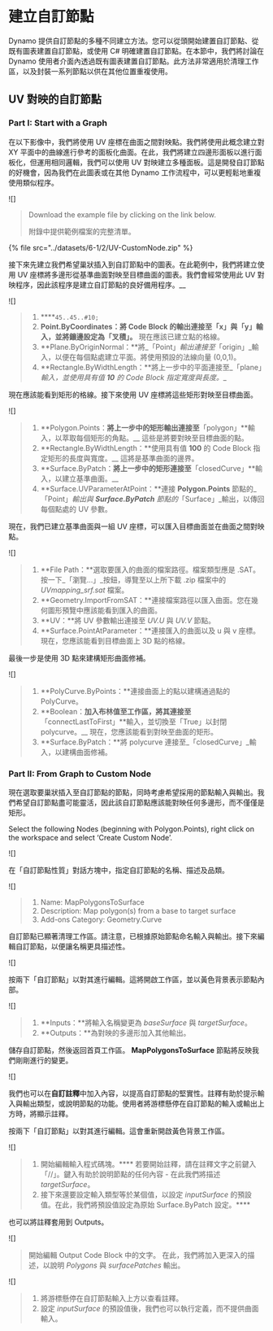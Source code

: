 # 建立自訂節點

Dynamo 提供自訂節點的多種不同建立方法。您可以從頭開始建置自訂節點、從既有圖表建置自訂節點，或使用 C# 明確建置自訂節點。在本節中，我們將討論在 Dynamo 使用者介面內透過既有圖表建置自訂節點。此方法非常適用於清理工作區，以及封裝一系列節點以供在其他位置重複使用。

## UV 對映的自訂節點

### Part I: Start with a Graph

在以下影像中，我們將使用 UV 座標在曲面之間對映點。我們將使用此概念建立對 XY 平面中的曲線進行參考的面板化曲面。在此，我們將建立四邊形面板以進行面板化，但運用相同邏輯，我們可以使用 UV 對映建立多種面板。這是開發自訂節點的好機會，因為我們在此圖表或在其他 Dynamo 工作流程中，可以更輕鬆地重複使用類似程序。

![]

> Download the example file by clicking on the link below.
>
> 附錄中提供範例檔案的完整清單。

{% file src="../datasets/6-1/2/UV-CustomNode.zip" %}

接下來先建立我們希望巢狀插入到自訂節點中的圖表。在此範例中，我們將建立使用 UV 座標將多邊形從基準曲面對映至目標曲面的圖表。我們會經常使用此 UV 對映程序，因此該程序是建立自訂節點的良好備用程序。[](../../5\_essential\_nodes\_and\_concepts/5-2\_geometry-for-computational-design/5-surfaces.md)__

![]

> 1. ****`45..45..#10;`
> 2. **Point.ByCoordinates：**將 Code Block 的輸出連接至「x」與「y」輸入，並將鑲邊設定為「叉積」。**** 現在應該已建立點的格線。
> 3. **Plane.ByOriginNormal：**將_「Point」_輸出連接至_「origin」_輸入，以便在每個點處建立平面。將使用預設的法線向量 (0,0,1)。
> 4. **Rectangle.ByWidthLength：**將上一步中的平面連接至_「plane」_輸入，並使用具有值 **10** 的 Code Block 指定寬度與長度。__

現在應該能看到矩形的格線。接下來使用 UV 座標將這些矩形對映至目標曲面。

![]

> 1. **Polygon.Points：**將上一步中的矩形輸出連接至**「polygon」**輸入，以萃取每個矩形的角點。__ 這些是將要對映至目標曲面的點。
> 2. **Rectangle.ByWidthLength：**使用具有值 **100** 的 Code Block 指定矩形的長度與寬度。__ 這將是基準曲面的邊界。
> 3. **Surface.ByPatch：**將上一步中的矩形連接至**「closedCurve」**輸入，以建立基準曲面。__
> 4. **Surface.UVParameterAtPoint：**連接 **Polygon.Points** 節點的_「Point」_輸出與 **Surface.ByPatch** 節點的_「Surface」_輸出，以傳回每個點處的 UV 參數。

現在，我們已建立基準曲面與一組 UV 座標，可以匯入目標曲面並在曲面之間對映點。

![]

> 1. **File Path：**選取要匯入的曲面的檔案路徑。檔案類型應是 .SAT。按一下_「瀏覽...」_按鈕，導覽至以上所下載 .zip 檔案中的 _UVmapping_srf.sat_ 檔案。
> 2. **Geometry.ImportFromSAT：**連接檔案路徑以匯入曲面。您在幾何圖形預覽中應該能看到匯入的曲面。
> 3. **UV：**將 UV 參數輸出連接至 _UV.U_ 與 _UV.V_ 節點。
> 4. **Surface.PointAtParameter：**連接匯入的曲面以及 u 與 v 座標。現在，您應該能看到目標曲面上 3D 點的格線。

最後一步是使用 3D 點來建構矩形曲面修補。

![]

> 1. **PolyCurve.ByPoints：**連接曲面上的點以建構通過點的 PolyCurve。
> 2. **Boolean：**加入布林值至工作區，將其連接至**「connectLastToFirst」**輸入，並切換至「True」以封閉 polycurve。__ 現在，您應該能看到對映至曲面的矩形。
> 3. **Surface.ByPatch：**將 polycurve 連接至_「closedCurve」_輸入，以建構曲面修補。

### Part II: From Graph to Custom Node

現在選取要巢狀插入至自訂節點的節點，同時考慮希望採用的節點輸入與輸出。我們希望自訂節點盡可能靈活，因此該自訂節點應該能對映任何多邊形，而不僅僅是矩形。

Select the following Nodes (beginning with Polygon.Points), right click on the workspace and select ‘Create Custom Node’.

![]

在「自訂節點性質」對話方塊中，指定自訂節點的名稱、描述及品類。

![]

> 1. Name: MapPolygonsToSurface
> 2. Description: Map polygon(s) from a base to target surface
> 3. Add-ons Category: Geometry.Curve

自訂節點已顯著清理工作區。請注意，已根據原始節點命名輸入與輸出。接下來編輯自訂節點，以便讓名稱更具描述性。

![]

按兩下「自訂節點」以對其進行編輯。這將開啟工作區，並以黃色背景表示節點內部。

![]

> 1. **Inputs：**將輸入名稱變更為 _baseSurface_ 與 _targetSurface_。
> 2. **Outputs：**為對映的多邊形加入其他輸出。

儲存自訂節點，然後返回首頁工作區。 **MapPolygonsToSurface** 節點將反映我們剛剛進行的變更。

![]

我們也可以在**自訂註釋**中加入內容，以提高自訂節點的堅實性。註釋有助於提示輸入與輸出類型，或說明節點的功能。使用者將游標懸停在自訂節點的輸入或輸出上方時，將顯示註釋。

按兩下「自訂節點」以對其進行編輯。這會重新開啟黃色背景工作區。

![]

> 1. 開始編輯輸入程式碼塊。**** 若要開始註釋，請在註釋文字之前鍵入「//」。鍵入有助於說明節點的任何內容 - 在此我們將描述 _targetSurface_。
> 2. 接下來還要設定輸入類型等於某個值，以設定 _inputSurface_ 的預設值。在此，我們將預設值設定為原始 Surface.ByPatch 設定。****

也可以將註釋套用到 Outputs。

![]

> 開始編輯 Output Code Block 中的文字。 在此，我們將加入更深入的描述，以說明 _Polygons_ 與 _surfacePatches_ 輸出。

![]

> 1. 將游標懸停在自訂節點輸入上方以查看註釋。
> 2. 設定 _inputSurface_ 的預設值後，我們也可以執行定義，而不提供曲面輸入。
